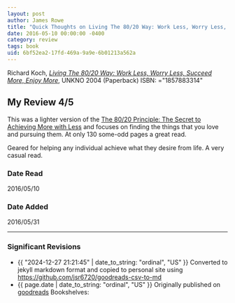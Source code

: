 ```yaml
---
layout: post
author: James Rowe
title: "Quick Thoughts on Living The 80/20 Way: Work Less, Worry Less, Succeed More, Enjoy More"
date: 2016-05-10 00:00:00 -0400
category: review
tags: book 
uid: 6bf52ea2-17fd-469a-9a9e-6b01213a562a
---
```


Richard Koch, *[Living The 80/20 Way: Work Less, Worry Less, Succeed More, Enjoy More](https://www.goodreads.com/book/show/181210)*,  UNKNO 2004 (Paperback) ISBN: ="1857883314"

## My Review 4/5

This was a lighter version of the [The 80/20 Principle: The Secret to Achieving More with Less](https://www.goodreads.com/book/show/181206) and focuses on finding the things that you love and pursuing them. At only 130 some-odd pages a great read.

Geared for helping any individual achieve what they desire from life. A very casual read.

### Date Read
2016/05/10

### Date Added
2016/05/31

---

### Significant Revisions

- {{ "2024-12-27 21:21:45" | date_to_string: "ordinal", "US" }} Converted to jekyll markdown format and copied to personal site using <https://github.com/jsr6720/goodreads-csv-to-md>
- {{ page.date | date_to_string: "ordinal", "US" }} Originally published on [goodreads](https://www.goodreads.com) Bookshelves: 